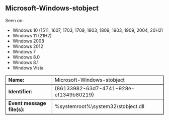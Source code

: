 ## Microsoft-Windows-stobject

Seen on:
* Windows 10 (1511, 1607, 1703, 1709, 1803, 1809, 1903, 1909, 2004, 20H2)
* Windows 11 (21H2)
* Windows 2008
* Windows 2012
* Windows 7
* Windows 8.0
* Windows 8.1
* Windows Vista

<table border="1" class="docutils">
  <tbody>
    <tr>
      <td><b>Name:</b></td>
      <td>Microsoft-Windows-stobject</td>
    </tr>
    <tr>
      <td><b>Identifier:</b></td>
      <td>{86133982-63d7-4741-928e-ef1349b80219}</td>
    </tr>
    <tr>
      <td><b>Event message file(s):</b></td>
      <td>%systemroot%\system32\stobject.dll</td>
    </tr>
  </tbody>
</table>

&nbsp;

